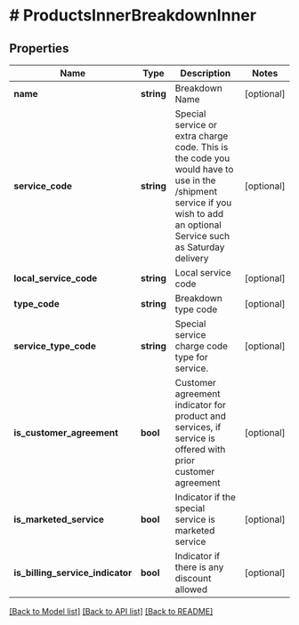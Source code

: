 # # ProductsInnerBreakdownInner

## Properties

Name | Type | Description | Notes
------------ | ------------- | ------------- | -------------
**name** | **string** | Breakdown Name | [optional]
**service_code** | **string** | Special service or extra charge code.  This is the code you would have to use in the /shipment service if you wish to add an optional Service such as Saturday delivery | [optional]
**local_service_code** | **string** | Local service code | [optional]
**type_code** | **string** | Breakdown type code | [optional]
**service_type_code** | **string** | Special service charge code type for service. | [optional]
**is_customer_agreement** | **bool** | Customer agreement indicator for product and services, if service is offered with prior customer agreement | [optional]
**is_marketed_service** | **bool** | Indicator if the special service is marketed service | [optional]
**is_billing_service_indicator** | **bool** | Indicator if there is any discount allowed | [optional]

[[Back to Model list]](../../README.md#models) [[Back to API list]](../../README.md#endpoints) [[Back to README]](../../README.md)

